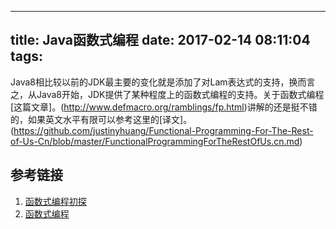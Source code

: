 ---
title: Java函数式编程
date: 2017-02-14 08:11:04
tags:
--
Java8相比较以前的JDK最主要的变化就是添加了对Lam表达式的支持，换而言之，从Java8开始，JDK提供了某种程度上的函数式编程的支持。关于函数式编程[这篇文章]。(http://www.defmacro.org/ramblings/fp.html)讲解的还是挺不错的，如果英文水平有限可以参考这里的[译文]。(https://github.com/justinyhuang/Functional-Programming-For-The-Rest-of-Us-Cn/blob/master/FunctionalProgrammingForTheRestOfUs.cn.md)



## 参考链接
1. [函数式编程初探](http://www.ruanyifeng.com/blog/2012/04/functional_programming.html)
2. [函数式编程](http://coolshell.cn/articles/10822.html)